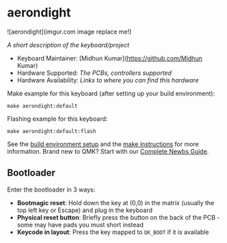 # aerondight

![aerondight](imgur.com image replace me!)

*A short description of the keyboard/project*

* Keyboard Maintainer: [Midhun Kumar](https://github.com/Midhun Kumar)
* Hardware Supported: *The PCBs, controllers supported*
* Hardware Availability: *Links to where you can find this hardware*

Make example for this keyboard (after setting up your build environment):

    make aerondight:default

Flashing example for this keyboard:

    make aerondight:default:flash

See the [build environment setup](https://docs.qmk.fm/#/getting_started_build_tools) and the [make instructions](https://docs.qmk.fm/#/getting_started_make_guide) for more information. Brand new to QMK? Start with our [Complete Newbs Guide](https://docs.qmk.fm/#/newbs).

## Bootloader

Enter the bootloader in 3 ways:

* **Bootmagic reset**: Hold down the key at (0,0) in the matrix (usually the top left key or Escape) and plug in the keyboard
* **Physical reset button**: Briefly press the button on the back of the PCB - some may have pads you must short instead
* **Keycode in layout**: Press the key mapped to `QK_BOOT` if it is available
